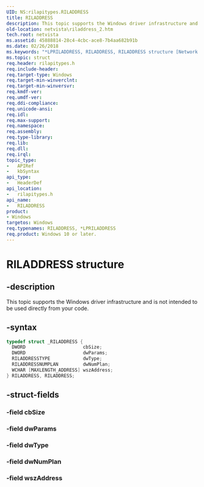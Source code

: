 ```yaml
---
UID: NS:rilapitypes.RILADDRESS
title: RILADDRESS
description: This topic supports the Windows driver infrastructure and is not intended to be used directly from your code.
old-location: netvista\riladdress_2.htm
tech.root: netvista
ms.assetid: 45888814-28c4-4cbc-ace8-7b4aa682b91b
ms.date: 02/26/2018
ms.keywords: "*LPRILADDRESS, RILADDRESS, RILADDRESS structure [Network Drivers Starting with Windows Vista], netvista.riladdress_2, rilapitypes/RILADDRESS"
ms.topic: struct
req.header: rilapitypes.h
req.include-header:
req.target-type: Windows
req.target-min-winverclnt:
req.target-min-winversvr:
req.kmdf-ver:
req.umdf-ver:
req.ddi-compliance:
req.unicode-ansi:
req.idl:
req.max-support:
req.namespace:
req.assembly:
req.type-library:
req.lib:
req.dll:
req.irql:
topic_type:
-	APIRef
-	kbSyntax
api_type:
-	HeaderDef
api_location:
-	rilapitypes.h
api_name:
-	RILADDRESS
product:
- Windows
targetos: Windows
req.typenames: RILADDRESS, *LPRILADDRESS
req.product: Windows 10 or later.
---
```


# RILADDRESS structure


## -description


This topic supports the Windows driver infrastructure and is not intended to be used directly from your code.


## -syntax


```cpp
typedef struct _RILADDRESS {
  DWORD                     cbSize;
  DWORD                     dwParams;
  RILADDRESSTYPE            dwType;
  RILADDRESSNUMPLAN         dwNumPlan;
  WCHAR [MAXLENGTH_ADDRESS] wszAddress;
} RILADDRESS, RILADDRESS;
```


## -struct-fields




### -field cbSize


### -field dwParams


### -field dwType


### -field dwNumPlan


### -field wszAddress

